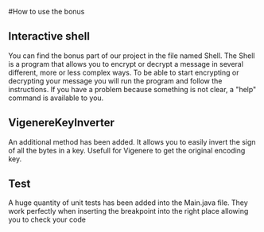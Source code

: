 #How to use the bonus

## Interactive shell

You can find the bonus part of our project in the file named Shell. The Shell is a program that allows you to encrypt or decrypt a message in several different, more or less complex ways.
To be able to start encrypting or decrypting your message you will run the program and follow the instructions. If you have a problem because something is not clear, a "help" command is available to you.

## VigenereKeyInverter

An additional method has been added. It allows you to easily invert the sign of all the bytes in a key. Usefull for Vigenere to get the original encoding key.

## Test

A huge quantity of unit tests has been added into the Main.java file. They work perfectly when inserting the breakpoint into the right place allowing you to check your code